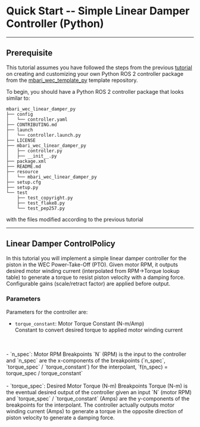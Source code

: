 # Quick Start -- Simple Linear Damper Controller (Python)

---

## Prerequisite

This tutorial assumes you have followed the steps from the previous
[tutorial](PythonTemplate.md) on creating and customizing your own Python ROS 2 controller package
from the [mbari_wec_template_py](https://github.com/mbari-org/mbari_wec_template_py) template
repository.

To begin, you should have a Python ROS 2 controller package that looks similar to:

```
mbari_wec_linear_damper_py
├── config
│   └── controller.yaml
├── CONTRIBUTING.md
├── launch
│   └── controller.launch.py
├── LICENSE
├── mbari_wec_linear_damper_py
│   ├── controller.py
│   ├── __init__.py
├── package.xml
├── README.md
├── resource
│   └── mbari_wec_linear_damper_py
├── setup.cfg
├── setup.py
└── test
    ├── test_copyright.py
    ├── test_flake8.py
    └── test_pep257.py
```

with the files modified according to the previous tutorial

---

## Linear Damper ControlPolicy

In this tutorial you will implement a simple linear damper controller for the piston in the WEC
Power-Take-Off (PTO). Given motor RPM, it outputs desired motor winding current (interpolated from
RPM->Torque lookup table) to generate a torque to resist piston velocity with a damping force.
Configurable gains (scale/retract factor) are applied before output.

### Parameters

Parameters for the controller are:

- `torque_constant`: Motor Torque Constant (N-m/Amp)  
  Constant to convert desired torque to applied motor winding current
<br/>
<br/>
- `n_spec`: Motor RPM Breakpoints  
  `N` (RPM) is the input to the controller and `n_spec` are the x-components of the breakpoints
  (`n_spec`, `torque_spec` / `torque_constant`) for the interpolant,
  `f(n_spec) = torque_spec / torque_constant`
<br/>
<br/>
- `torque_spec`: Desired Motor Torque (N-m) Breakpoints  
  Torque (N-m) is the eventual desired output of the controller given an input `N` (motor RPM) and
  `torque_spec` / `torque_constant` (Amps) are the y-components of the breakpoints for the
  interpolant. The controller actually outputs motor winding current (Amps) to generate a torque
  in the opposite direction of piston velocity to generate a damping force.
